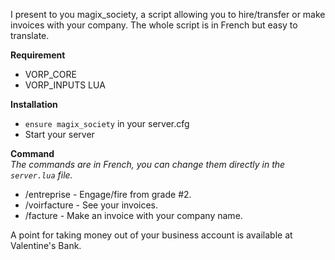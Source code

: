 I present to you magix_society, a script allowing you to hire/transfer or make invoices with your company. The whole script is in French but easy to translate.

<b>Requirement</b>
- VORP_CORE
- VORP_INPUTS LUA

<b>Installation</b>
- `ensure magix_society` in your server.cfg
- Start your server

<b>Command</b>
<br>
*The commands are in French, you can change them directly in the `server.lua` file.*
- /entreprise - Engage/fire from grade #2.
- /voirfacture - See your invoices.
- /facture - Make an invoice with your company name.

A point for taking money out of your business account is available at Valentine's Bank.
